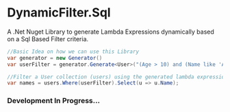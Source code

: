 # DynamicFilter.Sql

A .Net Nuget Library to generate Lambda Expressions dynamically based on a Sql Based Filter criteria.

```csharp
//Basic Idea on how we can use this Library
var generator = new Generator()
var userFilter = generator.Generate<User>("(Age > 10) and (Name like 'Alice%' or Name like 'Bob%')");

//Filter a User collection (users) using the generated lambda expression
var names = users.Where(userFilter).Select(u => u.Name);

```

### Development In Progress...
